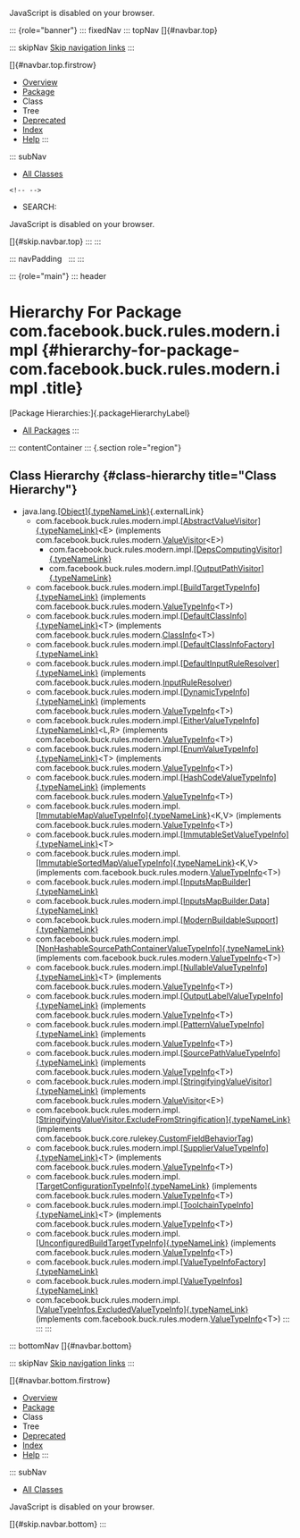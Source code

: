 <div>

JavaScript is disabled on your browser.

</div>

::: {role="banner"}
::: fixedNav
::: topNav
[]{#navbar.top}

::: skipNav
[Skip navigation links](#skip.navbar.top "Skip navigation links")
:::

[]{#navbar.top.firstrow}

-   [Overview](../../../../../../index.html)
-   [Package](package-summary.html)
-   Class
-   Tree
-   [Deprecated](../../../../../../deprecated-list.html)
-   [Index](../../../../../../index-all.html)
-   [Help](../../../../../../help-doc.html)
:::

::: subNav
-   [All Classes](../../../../../../allclasses.html)

```{=html}
<!-- -->
```
-   SEARCH:

<div>

<div>

JavaScript is disabled on your browser.

</div>

</div>

[]{#skip.navbar.top}
:::
:::

::: navPadding
 
:::
:::

::: {role="main"}
::: header
# Hierarchy For Package com.facebook.buck.rules.modern.impl {#hierarchy-for-package-com.facebook.buck.rules.modern.impl .title}

[Package Hierarchies:]{.packageHierarchyLabel}

-   [All Packages](../../../../../../overview-tree.html)
:::

::: contentContainer
::: {.section role="region"}
## Class Hierarchy {#class-hierarchy title="Class Hierarchy"}

-   java.lang.[[Object]{.typeNameLink}](http://docs.oracle.com/javase/7/docs/api/java/lang/Object.html?is-external=true "class or interface in java.lang"){.externalLink}
    -   com.facebook.buck.rules.modern.impl.[[AbstractValueVisitor]{.typeNameLink}](AbstractValueVisitor.html "class in com.facebook.buck.rules.modern.impl")\<E\>
        (implements
        com.facebook.buck.rules.modern.[ValueVisitor](../ValueVisitor.html "interface in com.facebook.buck.rules.modern")\<E\>)
        -   com.facebook.buck.rules.modern.impl.[[DepsComputingVisitor]{.typeNameLink}](DepsComputingVisitor.html "class in com.facebook.buck.rules.modern.impl")
        -   com.facebook.buck.rules.modern.impl.[[OutputPathVisitor]{.typeNameLink}](OutputPathVisitor.html "class in com.facebook.buck.rules.modern.impl")
    -   com.facebook.buck.rules.modern.impl.[[BuildTargetTypeInfo]{.typeNameLink}](BuildTargetTypeInfo.html "class in com.facebook.buck.rules.modern.impl")
        (implements
        com.facebook.buck.rules.modern.[ValueTypeInfo](../ValueTypeInfo.html "interface in com.facebook.buck.rules.modern")\<T\>)
    -   com.facebook.buck.rules.modern.impl.[[DefaultClassInfo]{.typeNameLink}](DefaultClassInfo.html "class in com.facebook.buck.rules.modern.impl")\<T\>
        (implements
        com.facebook.buck.rules.modern.[ClassInfo](../ClassInfo.html "interface in com.facebook.buck.rules.modern")\<T\>)
    -   com.facebook.buck.rules.modern.impl.[[DefaultClassInfoFactory]{.typeNameLink}](DefaultClassInfoFactory.html "class in com.facebook.buck.rules.modern.impl")
    -   com.facebook.buck.rules.modern.impl.[[DefaultInputRuleResolver]{.typeNameLink}](DefaultInputRuleResolver.html "class in com.facebook.buck.rules.modern.impl")
        (implements
        com.facebook.buck.rules.modern.[InputRuleResolver](../InputRuleResolver.html "interface in com.facebook.buck.rules.modern"))
    -   com.facebook.buck.rules.modern.impl.[[DynamicTypeInfo]{.typeNameLink}](DynamicTypeInfo.html "class in com.facebook.buck.rules.modern.impl")
        (implements
        com.facebook.buck.rules.modern.[ValueTypeInfo](../ValueTypeInfo.html "interface in com.facebook.buck.rules.modern")\<T\>)
    -   com.facebook.buck.rules.modern.impl.[[EitherValueTypeInfo]{.typeNameLink}](EitherValueTypeInfo.html "class in com.facebook.buck.rules.modern.impl")\<L,​R\>
        (implements
        com.facebook.buck.rules.modern.[ValueTypeInfo](../ValueTypeInfo.html "interface in com.facebook.buck.rules.modern")\<T\>)
    -   com.facebook.buck.rules.modern.impl.[[EnumValueTypeInfo]{.typeNameLink}](EnumValueTypeInfo.html "class in com.facebook.buck.rules.modern.impl")\<T\>
        (implements
        com.facebook.buck.rules.modern.[ValueTypeInfo](../ValueTypeInfo.html "interface in com.facebook.buck.rules.modern")\<T\>)
    -   com.facebook.buck.rules.modern.impl.[[HashCodeValueTypeInfo]{.typeNameLink}](HashCodeValueTypeInfo.html "class in com.facebook.buck.rules.modern.impl")
        (implements
        com.facebook.buck.rules.modern.[ValueTypeInfo](../ValueTypeInfo.html "interface in com.facebook.buck.rules.modern")\<T\>)
    -   com.facebook.buck.rules.modern.impl.[[ImmutableMapValueTypeInfo]{.typeNameLink}](ImmutableMapValueTypeInfo.html "class in com.facebook.buck.rules.modern.impl")\<K,​V\>
        (implements
        com.facebook.buck.rules.modern.[ValueTypeInfo](../ValueTypeInfo.html "interface in com.facebook.buck.rules.modern")\<T\>)
    -   com.facebook.buck.rules.modern.impl.[[ImmutableSetValueTypeInfo]{.typeNameLink}](ImmutableSetValueTypeInfo.html "class in com.facebook.buck.rules.modern.impl")\<T\>
    -   com.facebook.buck.rules.modern.impl.[[ImmutableSortedMapValueTypeInfo]{.typeNameLink}](ImmutableSortedMapValueTypeInfo.html "class in com.facebook.buck.rules.modern.impl")\<K,​V\>
        (implements
        com.facebook.buck.rules.modern.[ValueTypeInfo](../ValueTypeInfo.html "interface in com.facebook.buck.rules.modern")\<T\>)
    -   com.facebook.buck.rules.modern.impl.[[InputsMapBuilder]{.typeNameLink}](InputsMapBuilder.html "class in com.facebook.buck.rules.modern.impl")
    -   com.facebook.buck.rules.modern.impl.[[InputsMapBuilder.Data]{.typeNameLink}](InputsMapBuilder.Data.html "class in com.facebook.buck.rules.modern.impl")
    -   com.facebook.buck.rules.modern.impl.[[ModernBuildableSupport]{.typeNameLink}](ModernBuildableSupport.html "class in com.facebook.buck.rules.modern.impl")
    -   com.facebook.buck.rules.modern.impl.[[NonHashableSourcePathContainerValueTypeInfo]{.typeNameLink}](NonHashableSourcePathContainerValueTypeInfo.html "class in com.facebook.buck.rules.modern.impl")
        (implements
        com.facebook.buck.rules.modern.[ValueTypeInfo](../ValueTypeInfo.html "interface in com.facebook.buck.rules.modern")\<T\>)
    -   com.facebook.buck.rules.modern.impl.[[NullableValueTypeInfo]{.typeNameLink}](NullableValueTypeInfo.html "class in com.facebook.buck.rules.modern.impl")\<T\>
        (implements
        com.facebook.buck.rules.modern.[ValueTypeInfo](../ValueTypeInfo.html "interface in com.facebook.buck.rules.modern")\<T\>)
    -   com.facebook.buck.rules.modern.impl.[[OutputLabelValueTypeInfo]{.typeNameLink}](OutputLabelValueTypeInfo.html "class in com.facebook.buck.rules.modern.impl")
        (implements
        com.facebook.buck.rules.modern.[ValueTypeInfo](../ValueTypeInfo.html "interface in com.facebook.buck.rules.modern")\<T\>)
    -   com.facebook.buck.rules.modern.impl.[[PatternValueTypeInfo]{.typeNameLink}](PatternValueTypeInfo.html "class in com.facebook.buck.rules.modern.impl")
        (implements
        com.facebook.buck.rules.modern.[ValueTypeInfo](../ValueTypeInfo.html "interface in com.facebook.buck.rules.modern")\<T\>)
    -   com.facebook.buck.rules.modern.impl.[[SourcePathValueTypeInfo]{.typeNameLink}](SourcePathValueTypeInfo.html "class in com.facebook.buck.rules.modern.impl")
        (implements
        com.facebook.buck.rules.modern.[ValueTypeInfo](../ValueTypeInfo.html "interface in com.facebook.buck.rules.modern")\<T\>)
    -   com.facebook.buck.rules.modern.impl.[[StringifyingValueVisitor]{.typeNameLink}](StringifyingValueVisitor.html "class in com.facebook.buck.rules.modern.impl")
        (implements
        com.facebook.buck.rules.modern.[ValueVisitor](../ValueVisitor.html "interface in com.facebook.buck.rules.modern")\<E\>)
    -   com.facebook.buck.rules.modern.impl.[[StringifyingValueVisitor.ExcludeFromStringification]{.typeNameLink}](StringifyingValueVisitor.ExcludeFromStringification.html "class in com.facebook.buck.rules.modern.impl")
        (implements
        com.facebook.buck.core.rulekey.[CustomFieldBehaviorTag](../../../core/rulekey/CustomFieldBehaviorTag.html "interface in com.facebook.buck.core.rulekey"))
    -   com.facebook.buck.rules.modern.impl.[[SupplierValueTypeInfo]{.typeNameLink}](SupplierValueTypeInfo.html "class in com.facebook.buck.rules.modern.impl")\<T\>
        (implements
        com.facebook.buck.rules.modern.[ValueTypeInfo](../ValueTypeInfo.html "interface in com.facebook.buck.rules.modern")\<T\>)
    -   com.facebook.buck.rules.modern.impl.[[TargetConfigurationTypeInfo]{.typeNameLink}](TargetConfigurationTypeInfo.html "class in com.facebook.buck.rules.modern.impl")
        (implements
        com.facebook.buck.rules.modern.[ValueTypeInfo](../ValueTypeInfo.html "interface in com.facebook.buck.rules.modern")\<T\>)
    -   com.facebook.buck.rules.modern.impl.[[ToolchainTypeInfo]{.typeNameLink}](ToolchainTypeInfo.html "class in com.facebook.buck.rules.modern.impl")\<T\>
        (implements
        com.facebook.buck.rules.modern.[ValueTypeInfo](../ValueTypeInfo.html "interface in com.facebook.buck.rules.modern")\<T\>)
    -   com.facebook.buck.rules.modern.impl.[[UnconfiguredBuildTargetTypeInfo]{.typeNameLink}](UnconfiguredBuildTargetTypeInfo.html "class in com.facebook.buck.rules.modern.impl")
        (implements
        com.facebook.buck.rules.modern.[ValueTypeInfo](../ValueTypeInfo.html "interface in com.facebook.buck.rules.modern")\<T\>)
    -   com.facebook.buck.rules.modern.impl.[[ValueTypeInfoFactory]{.typeNameLink}](ValueTypeInfoFactory.html "class in com.facebook.buck.rules.modern.impl")
    -   com.facebook.buck.rules.modern.impl.[[ValueTypeInfos]{.typeNameLink}](ValueTypeInfos.html "class in com.facebook.buck.rules.modern.impl")
    -   com.facebook.buck.rules.modern.impl.[[ValueTypeInfos.ExcludedValueTypeInfo]{.typeNameLink}](ValueTypeInfos.ExcludedValueTypeInfo.html "class in com.facebook.buck.rules.modern.impl")
        (implements
        com.facebook.buck.rules.modern.[ValueTypeInfo](../ValueTypeInfo.html "interface in com.facebook.buck.rules.modern")\<T\>)
:::
:::
:::

::: bottomNav
[]{#navbar.bottom}

::: skipNav
[Skip navigation links](#skip.navbar.bottom "Skip navigation links")
:::

[]{#navbar.bottom.firstrow}

-   [Overview](../../../../../../index.html)
-   [Package](package-summary.html)
-   Class
-   Tree
-   [Deprecated](../../../../../../deprecated-list.html)
-   [Index](../../../../../../index-all.html)
-   [Help](../../../../../../help-doc.html)
:::

::: subNav
-   [All Classes](../../../../../../allclasses.html)

<div>

<div>

JavaScript is disabled on your browser.

</div>

</div>

[]{#skip.navbar.bottom}
:::
